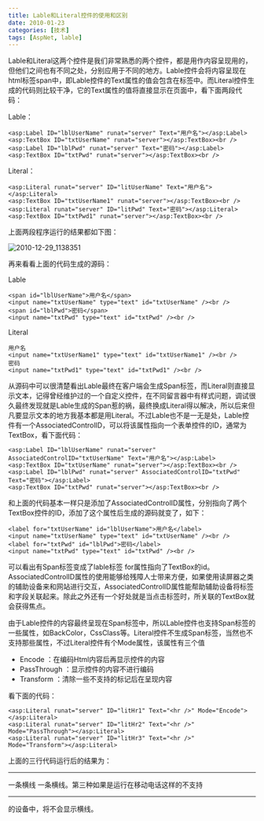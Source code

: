 ```yaml
---
title: Lable和Literal控件的使用和区别
date: 2010-01-23
categories: [技术]
tags: [AspNet, lable]
---
```


Lable和Literal这两个控件是我们非常熟悉的两个控件，都是用作内容呈现用的，但他们之间也有不同之处，分别应用于不同的地方。Lable控件会将内容呈现在html标签span中，即Lable控件的Text属性的值会包含在<span>标签中。而Literal控件生成的代码则比较干净，它的Text属性的值将直接显示在页面中，看下面两段代码：

Lable：

```
<asp:Label ID="lblUserName" runat="server" Text="用户名"></asp:Label>
<asp:TextBox ID="txtUserName" runat="server"></asp:TextBox><br />
<asp:Label ID="lblPwd" runat="server" Text="密码"></asp:Label>
<asp:TextBox ID="txtPwd" runat="server"></asp:TextBox><br />
```

Literal：

```
<asp:Literal runat="server" ID="litUserName" Text="用户名"></asp:Literal>
<asp:TextBox ID="txtUserName1" runat="server"></asp:TextBox><br />
<asp:Literal runat="server" ID="litPwd" Text="密码"></asp:Literal>
<asp:TextBox ID="txtPwd1" runat="server"></asp:TextBox><br />
```

上面两段程序运行的结果都如下图：

![2010-12-29_1138351](https://cdn.jsdelivr.net/gh/oec2003/hblog-images/img/202201302120262.png)

再来看看上面的代码生成的源码：

Lable

```
<span id="lblUserName">用户名</span>
<input name="txtUserName" type="text" id="txtUserName" /><br />
<span id="lblPwd">密码</span>
<input name="txtPwd" type="text" id="txtPwd" /><br />
```

Literal

```
用户名
<input name="txtUserName1" type="text" id="txtUserName1" /><br />
密码
<input name="txtPwd1" type="text" id="txtPwd1" /><br />
```

从源码中可以很清楚看出Lable最终在客户端会生成Span标签，而Literal则直接显示文本，记得曾经维护过的一个自定义控件，在不同留言器中有样式问题，调试很久最终发现就是Lable生成的Span惹的祸，最终换成Literal得以解决，所以后来但凡要显示文本的地方我基本都是用Literal。不过Lable也不是一无是处，Lable控件有一个AssociatedControlID，可以将该属性指向一个表单控件的ID，通常为TextBox，看下面代码：

```
<asp:Label ID="lblUserName" runat="server" AssociatedControlID="txtUserName" Text="用户名"></asp:Label>
<asp:TextBox ID="txtUserName" runat="server"></asp:TextBox><br />
<asp:Label ID="lblPwd" runat="server" AssociatedControlID="txtPwd" Text="密码"></asp:Label>
<asp:TextBox ID="txtPwd" runat="server"></asp:TextBox><br />
```

和上面的代码基本一样只是添加了AssociatedControlID属性，分别指向了两个TextBox控件的ID，添加了这个属性后生成的源码就变了，如下：

```
<label for="txtUserName" id="lblUserName">用户名</label>
<input name="txtUserName" type="text" id="txtUserName" /><br />
<label for="txtPwd" id="lblPwd">密码</label>
<input name="txtPwd" type="text" id="txtPwd" /><br />
```

可以看出有Span标签变成了lable标签 for属性指向了TextBox的id。AssociatedControlID属性的使用能够给残障人士带来方便，如果使用读屏器之类的辅助设备来和网站进行交互，AssociatedControlID属性能帮助辅助设备将标签和字段关联起来。除此之外还有一个好处就是当点击标签时，所关联的TextBox就会获得焦点。

由于Lable控件的内容最终呈现在Span标签中，所以Lable控件也支持Span标签的一些属性，如BackColor，CssClass等。Literal控件不生成Span标签，当然也不支持那些属性，不过Literal控件有个Mode属性，该属性有三个值

* Encode ：在编码Html内容后再显示控件的内容
* PassThrough ：显示控件的内容不进行编码
* Transform ：清除一些不支持的标记后在呈现内容

看下面的代码：

```
<asp:Literal runat="server" ID="litHr1" Text="<hr />" Mode="Encode"></asp:Literal>
<asp:Literal runat="server" ID="litHr2" Text="<hr />" Mode="PassThrough"></asp:Literal>
<asp:Literal runat="server" ID="litHr3" Text="<hr />" Mode="Transform"></asp:Literal>
```

上面的三行代码运行后的结果为：<hr/>  一条横线 一条横线。第三种如果是运行在移动电话这样的不支持<hr/>的设备中，将不会显示横线。

